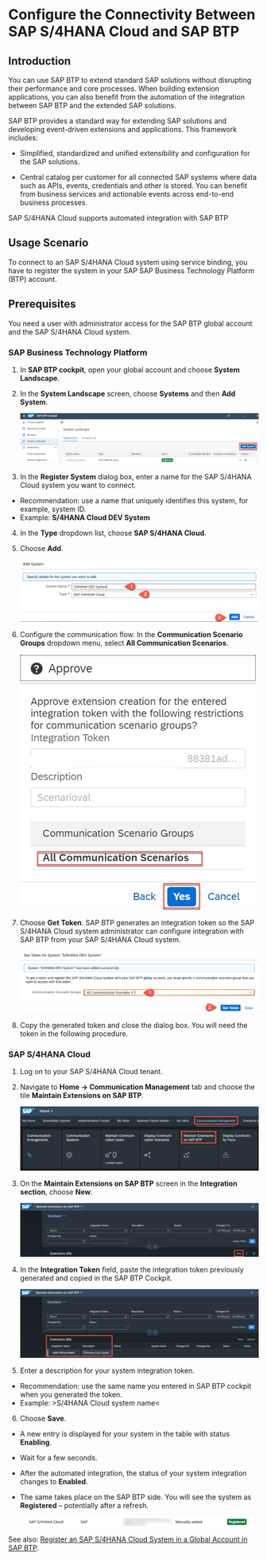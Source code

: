 # Configure the Connectivity Between SAP S/4HANA Cloud and SAP BTP

## Introduction

You can use SAP BTP to extend standard SAP solutions without disrupting their performance and core processes. When building extension applications, you can also benefit from the automation of the integration between SAP BTP and the extended SAP solutions.

SAP BTP provides a standard way for extending SAP solutions and developing event-driven extensions and applications. This framework includes:
- Simplified, standardized and unified extensibility and configuration for the SAP solutions.

- Central catalog per customer for all connected SAP systems where data such as APIs, events, credentials and other is stored. You can benefit from business services and actionable events across end-to-end business processes.

SAP S/4HANA Cloud supports automated integration with SAP BTP

## Usage Scenario

To connect to an SAP S/4HANA Cloud system using service binding, you have to register the system in your SAP SAP Business Technology Platform (BTP) account.

## Prerequisites
You need a user with administrator access for the SAP BTP global account and the SAP S/4HANA Cloud system.

### SAP Business Technology Platform

1. In **SAP BTP cockpit**, open your global account and choose
**System Landscape**.

2. In the **System Landscape** screen, choose **Systems** and then **Add System**.

   ![Register System](../../images/add-remote-service/s4hana-cloud-to-btp-connectivity/setup1.png)


3. In the **Register System** dialog box, enter a name for the SAP S/4HANA Cloud system you want to connect.

- Recommendation: use a name that uniquely identifies this system, for example, system ID.
- Example: **S/4HANA Cloud DEV System**

4. In the **Type** dropdown list, choose **SAP S/4HANA Cloud**.

5. Choose **Add**.

   ![Choose Add](../../images/add-remote-service/s4hana-cloud-to-btp-connectivity/add-system02.png)

6. Configure the communication flow. In the **Communication Scenario Groups** dropdown menu, select **All Communication Scenarios**.

   ![approve](../../images/add-remote-service/s4hana-cloud-to-btp-connectivity/approve.png)

7. Choose **Get Token**.
   SAP BTP generates an integration token so the SAP S/4HANA Cloud system administrator can configure integration with SAP BTP from your SAP S/4HANA Cloud system. 

   ![Get Token](../../images/add-remote-service/s4hana-cloud-to-btp-connectivity/add-system03.png)

9. Copy the generated token and close the dialog box.
    You will need the token in the following procedure.

  

### SAP S/4HANA Cloud

1. Log on to your SAP S/4HANA Cloud tenant.

2. Navigate to **Home -> Communication Management** tab and choose the tile **Maintain Extensions on SAP BTP**.

   ![Maintain](../../images/add-remote-service/s4hana-cloud-to-btp-connectivity/setup4.png)

3. On the **Maintain Extensions on SAP BTP** screen in the **Integration section**, choose **New**.

   ![New](../../images/add-remote-service/s4hana-cloud-to-btp-connectivity/setup5.png)

4. In the **Integration Token** field, paste the integration token previously generated and copied in the SAP BTP Cockpit.

      ![Paste](../../images/add-remote-service/s4hana-cloud-to-btp-connectivity/setup6.png)

5. Enter a description for your system integration token.

- Recommendation: use the same name you entered in SAP BTP cockpit when you generated the token.
- Example: >S/4HANA Cloud system name<

6. Choose **Save**.

- A new entry is displayed for your system in the table with status **Enabling**.
- Wait for a few seconds.
- After the automated integration, the status of your system integration changes to **Enabled**.
- The same takes place on the SAP BTP side. You will see the system as **Registered** – potentially after a refresh.

   ![Registerd](../../images/add-remote-service/s4hana-cloud-to-btp-connectivity/setup3.3.png)


See also: [Register an SAP S/4HANA Cloud System in a Global Account in SAP BTP](https://help.sap.com/viewer/65de2977205c403bbc107264b8eccf4b/Cloud/en-US/28171b629f3549af8c1d66d7c8de5e18.html).
